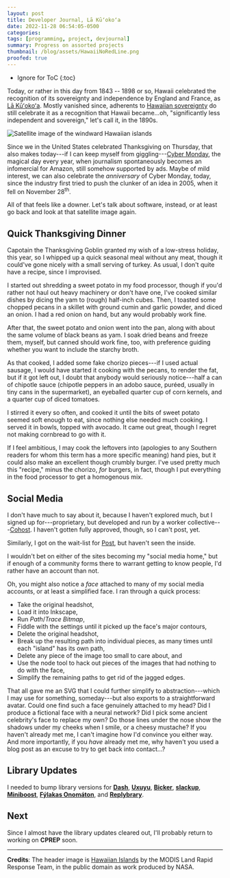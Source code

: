```yaml
---
layout: post
title: Developer Journal, Lā Kūʻokoʻa
date: 2022-11-28 06:54:05-0500
categories:
tags: [programming, project, devjournal]
summary: Progress on assorted projects
thumbnail: /blog/assets/HawaiiNoRedLine.png
proofed: true
---
```


* Ignore for ToC
{:toc}

Today, or rather in this day from 1843 -- 1898 or so, Hawaii celebrated the recognition of its sovereignty and independence by England and France, as [Lā Kūʻokoʻa](https://en.wikipedia.org/wiki/Independence_Day_%28Hawaii%29).  Mostly vanished since, adherents to [Hawaiian sovereignty](https://en.wikipedia.org/wiki/Hawaiian_sovereignty_movement) do still celebrate it as a recognition that Hawaii became...oh, "significantly less independent and sovereign," let's call it, in the 1890s.

![Satellite image of the windward Hawaiian islands](/blog/assets/HawaiiNoRedLine.png "I honestly had no idea that we had satellites in 2003 that took color pictures with enough detail that you can ALMOST make out individual trees on some islands.")

Since we in the United States celebrated Thanksgiving on Thursday, that also makes today---if I can keep myself from giggling---[Cyber Monday](https://en.wikipedia.org/wiki/Cyber_Monday), the magical day every year, when journalism spontaneously becomes an infomercial for Amazon, still somehow supported by ads.  Maybe of mild interest, we can also celebrate the *anniversary* of Cyber Monday, today, since the industry first tried to push the clunker of an idea in 2005, when it fell on November 28<sup>th</sup>.

All of that feels like a downer.  Let's talk about software, instead, or at least go back and look at that satellite image again.

## Quick Thanksgiving Dinner

Capotain the Thanksgiving Goblin granted my wish of a low-stress holiday, this year, so I whipped up a quick seasonal meal without any meat, though it could've gone nicely with a small serving of turkey.  As usual, I don't quite have a recipe, since I improvised.

I started out shredding a sweet potato in my food processor, though if you'd rather not haul out heavy machinery or don't have one, I've cooked similar dishes by dicing the yam to (rough) half-inch cubes.  Then, I toasted some chopped pecans in a skillet with ground cumin and garlic powder, and diced an onion.  I had a red onion on hand, but any would probably work fine.

After that, the sweet potato and onion went into the pan, along with about the same volume of black beans as yam.  I soak dried beans and freeze them, myself, but canned should work fine, too, with preference guiding whether you want to include the starchy broth.

As that cooked, I added some fake chorizo pieces---if I used actual sausage, I would have started it cooking with the pecans, to render the fat, but if it got left out, I doubt that anybody would seriously notice---half a can of chipotle sauce (chipotle peppers in an adobo sauce, puréed, usually in tiny cans in the supermarket), an eyeballed quarter cup of corn kernels, and a quarter cup of diced tomatoes.

I stirred it every so often, and cooked it until the bits of sweet potato seemed soft enough to eat, since nothing else needed much cooking.  I served it in bowls, topped with avocado.  It came out great, though I regret not making cornbread to go with it.

If I feel ambitious, I may cook the leftovers into (apologies to any Southern readers for whom this term has a more specific meaning) hand pies, but it could also make an excellent though crumbly burger.  I've used pretty much this "recipe," minus the chorizo, *for* burgers, in fact, though I put everything in the food processor to get a homogenous mix.

## Social Media

I don't have much to say about it, because I haven't explored much, but I signed up for---proprietary, but developed and run by a worker collective---[Cohost](https://cohost.org/).  I haven't gotten fully approved, though, so I can't post, yet.

Similarly, I got on the wait-list for [Post](https://post.news/), but haven't seen the inside.

I wouldn't bet on either of the sites becoming my "social media home," but if enough of a community forms there to warrant getting to know people, I'd rather have an account than not.

Oh, you might also notice a *face* attached to many of my social media accounts, or at least a simplified face.  I ran through a quick process:

 * Take the original headshot,
 * Load it into Inkscape,
 * Run *Path*/*Trace Bitmap*,
 * Fiddle with the settings until it picked up the face's major contours,
 * Delete the original headshot,
 * Break up the resulting path into individual pieces, as many times until each "island" has its own path,
 * Delete any piece of the image too small to care about, and
 * Use the node tool to hack out pieces of the images that had nothing to do with the face,
 * Simplify the remaining paths to get rid of the jagged edges.

That all gave me an SVG that I could further simplify to abstraction---which I may use for something, someday---but also exports to a straightforward avatar.  Could one find such a face genuinely attached to my head?  Did I produce a fictional face with a neural network?  Did I pick some ancient celebrity's face to replace my own?  Do those lines under the nose show the shadows under my cheeks when I smile, or a cheesy mustache?  If you haven't already met me, I can't imagine how I'd convince you either way.  And more importantly, if you *have* already met me, why haven't you used a blog post as an excuse to try to get back into contact...?

## Library Updates

I needed to bump library versions for [**Dash**](https://github.com/jcolag/dash), [**Uxuyu**](https://github.com/jcolag/Uxuyu), [**Bicker**](https://github.com/jcolag/Bicker), [**slackup**](https://github.com/jcolag/slackup), [**Miniboost**](https://github.com/jcolag/Miniboost), [**Fýlakas Onomáton**](https://github.com/jcolag/fylakas-onomaton), and [**Replybrary**](https://github.com/jcolag/library-twtterbot).

## Next

Since I almost have the library updates cleared out, I'll probably return to working on **CPREP** soon.

* * *

**Credits**:  The header image is [Hawaiian Islands](https://web.archive.org/web/20110608065020/http://visibleearth.nasa.gov/view_rec.php?id=16470) by the MODIS Land Rapid Response Team, in the public domain as work produced by NASA.
